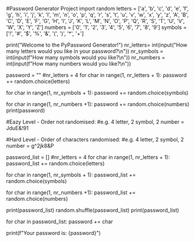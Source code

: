 #Password Generator Project
import random
letters = ['a', 'b', 'c', 'd', 'e', 'f', 'g', 'h', 'i', 'j', 'k', 'l', 'm', 'n', 'o', 'p', 'q', 'r', 's', 't', 'u', 'v', 'w', 'x', 'y', 'z', 'A', 'B', 'C', 'D', 'E', 'F', 'G', 'H', 'I', 'J', 'K', 'L', 'M', 'N', 'O', 'P', 'Q', 'R', 'S', 'T', 'U', 'V', 'W', 'X', 'Y', 'Z']
numbers = ['0', '1', '2', '3', '4', '5', '6', '7', '8', '9']
symbols = ['!', '#', '$', '%', '&', '(', ')', '*', '+']

print("Welcome to the PyPassword Generator!")
nr_letters= int(input("How many letters would you like in your password?\n")) 
nr_symbols = int(input(f"How many symbols would you like?\n"))
nr_numbers = int(input(f"How many numbers would you like?\n"))

password = ""
#nr_letters = 4
for char in range(1, nr_letters + 1):
  password += random.choice(letters)
  
for char in range(1, nr_symbols + 1):
  password += random.choice(symbols)

for char in range(1, nr_numbers +1):
  password += random.choice(numbers)
print(password)



#Eazy Level - Order not randomised:
#e.g. 4 letter, 2 symbol, 2 number = JduE&!91


#Hard Level - Order of characters randomised:
#e.g. 4 letter, 2 symbol, 2 number = g^2jk8&P


password_list = []
#nr_letters = 4
for char in range(1, nr_letters + 1):
  password_list += random.choice(letters)

for char in range(1, nr_symbols + 1):
  password_list += random.choice(symbols)

for char in range(1, nr_numbers +1):
  password_list += random.choice(numbers)
  
print(password_list)
random.shuffle(password_list)
print(password_list)

for char in password_list:
  password += char

print(f"Your password is: {password}")
  
